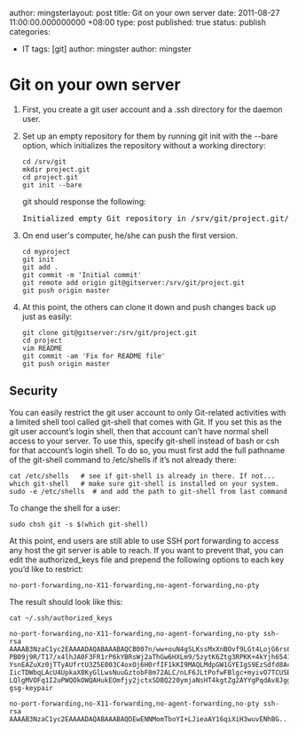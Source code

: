 author: mingsterlayout: post
title: Git on your own server
date: 2011-08-27 11:00:00.000000000 +08:00
type: post
published: true
status: publish
categories:
- IT
tags: [git]
author: mingster
author: mingster
# Git on your own server

1. First, you create a git user account and a .ssh directory for the daemon user.
2. Set up an empty repository for them by running git init with the --bare option, which initializes the repository without a working directory:

	```
	cd /srv/git
	mkdir project.git
	cd project.git
	git init --bare
	```
	
	git should response the following:
	
	<pre>Initialized empty Git repository in /srv/git/project.git/</pre>

3. On end user's computer, he/she can push the first version.

	```
	cd myproject
	git init
	git add .
	git commit -m 'Initial commit'
	git remote add origin git@gitserver:/srv/git/project.git
	git push origin master
	```

4. At this point, the others can clone it down and push changes back up just as easily:

	```
	git clone git@gitserver:/srv/git/project.git
	cd project
	vim README
	git commit -am 'Fix for README file'
	git push origin master
	```


## Security

You can easily restrict the git user account to only Git-related activities with a limited shell tool called git-shell that comes with Git. If you set this as the git user account’s login shell, then that account can’t have normal shell access to your server. To use this, specify git-shell instead of bash or csh for that account’s login shell. To do so, you must first add the full pathname of the git-shell command to /etc/shells if it’s not already there:

```
cat /etc/shells   # see if git-shell is already in there. If not...
which git-shell   # make sure git-shell is installed on your system.
sudo -e /etc/shells  # and add the path to git-shell from last command
```

To change the shell for a user:

```
sudo chsh git -s $(which git-shell)
```

At this point, end users are still able to use SSH port forwarding to access any host the git server is able to reach. If you want to prevent that, you can edit the authorized_keys file and prepend the following options to each key you’d like to restrict:

```
no-port-forwarding,no-X11-forwarding,no-agent-forwarding,no-pty
```

The result should look like this:


```
cat ~/.ssh/authorized_keys
```

```
no-port-forwarding,no-X11-forwarding,no-agent-forwarding,no-pty ssh-rsa AAAAB3NzaC1yc2EAAAADAQABAAABAQCB007n/ww+ouN4gSLKssMxXnBOvf9LGt4LojG6rs6h PB09j9R/T17/x4lhJA0F3FR1rP6kYBRsWj2aThGw6HXLm9/5zytK6Ztg3RPKK+4kYjh6541N YsnEAZuXz0jTTyAUfrtU3Z5E003C4oxOj6H0rfIF1kKI9MAQLMdpGW1GYEIgS9EzSdfd8AcC IicTDWbqLAcU4UpkaX8KyGlLwsNuuGztobF8m72ALC/nLF6JLtPofwFBlgc+myivO7TCUSBd LQlgMVOFq1I2uPWQOkOWQAHukEOmfjy2jctxSDBQ220ymjaNsHT4kgtZg2AYYgPqdAv8JggJICUvax2T9va5 gsg-keypair

no-port-forwarding,no-X11-forwarding,no-agent-forwarding,no-pty ssh-rsa AAAAB3NzaC1yc2EAAAADAQABAAABAQDEwENNMomTboYI+LJieaAY16qiXiH3wuvENhBG...
```